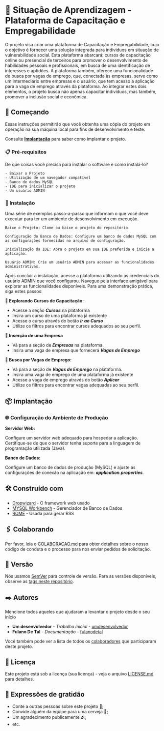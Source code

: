 # 📁 Situação de Aprendizagem - Plataforma de Capacitação e Empregabilidade

O projeto visa criar uma plataforma de Capacitação e Empregabilidade, cujo o objetivo é fornecer uma solução integrada para individuos em situação de vulnerabilidade social. 
Esta plataforma abarcará: cursos de capacitação online ou presencial de terceiros para promover o desenvolvimento de habilidades pessoais e profissionais, em busca de uma identificação de interesses e aptidões.
A plataforma também, oferece uma funcionalidade de busca por vagas de emprego, que, conectada às empresas, serve como um intermediário entre empresas e o usuário, que tem acesso a aplicação para a vaga de emprego através da plataforma.
Ao integrar estes dois elementos, o projeto busca não apenas capacitar indivíduos, mas também, promover a inclusão social e econômica.

## 🚀 Começando

Essas instruções permitirão que você obtenha uma cópia do projeto em operação na sua máquina local para fins de desenvolvimento e teste.

Consulte **[Implantação](#-implanta%C3%A7%C3%A3o)** para saber como implantar o projeto.

### 📋 Pré-requisitos

De que coisas você precisa para instalar o software e como instalá-lo?

```
- Baixar o Projeto
- Utilização de um navegador compatível
- Banco de dados MySQL
- IDE para inicializar o projeto
- Um usuário ADMIN
```

### 🔧 Instalação

Uma série de exemplos passo-a-passo que informam o que você deve executar para ter um ambiente de desenvolvimento em execução.


```
Baixe o Projeto: Clone ou baixe o projeto do repositório.

Configuração do Banco de Dados: Configure um banco de dados MySQL com as configurações fornecidas no arquivo de configuração.

Inicialização da IDE: Abra o projeto em sua IDE preferida e inicie a aplicação.

Usuário ADMIN: Crie um usuário ADMIN para acessar as funcionalidades administrativas.

```


Após concluir a instalação, acesse a plataforma utilizando as credenciais do usuário ADMIN que você configurou. 
Navegue pela interface amigável para explorar as funcionalidades disponíveis. Para uma demonstração prática, siga estes passos:

**📖 Explorando Cursos de Capacitação:**
  - Acesse a seção ***Cursos*** na plataforma
  - Insira um curso de uma plataforma já existente
  - Acesse o curso através do botão ***Ir ao Curso***
  - Utilize os filtros para encontrar cursos adequados ao seu perfil.

**🌆 Inserção de uma Empresa**
  - Vá para a seção de ***Empresas*** na plataforma.
  - Insira uma vaga de empresa que fornecerá ***Vagas de Emprego***
 
    
**💼 Busca por Vagas de Emprego:**
  - Vá para a seção de ***Vagas de Emprego*** na plataforma.
  - Insira uma vaga de emprego de uma plataforma já existente
  - Acesse a vaga de emprego através do botão ***Aplicar***
  - Utilize os filtros para encontrar vagas adequadas ao seu perfil.


## 📦 Implantação

### 🌐 Configuração do Ambiente de Produção
**Servidor Web:**

Configure um servidor web adequado para hospedar a aplicação.
Certifique-se de que o servidor tenha suporte para a linguagem de programação utilizada (Java).

**Banco de Dados:**

Configure um banco de dados de produção (MySQL) e ajuste as configurações de conexão na aplicação em: ***application.properties***.

## 🛠️ Construído com


* [Dropwizard](http://www.dropwizard.io/1.0.2/docs/) - O framework web usado
* [MYSQL Workbench](https://dev.mysql.com/downloads/workbench/) - Gerenciador de Banco de Dados
* [ROME](https://rometools.github.io/rome/) - Usada para gerar RSS

## 🖇️ Colaborando

Por favor, leia o [COLABORACAO.md](https://gist.github.com/usuario/linkParaInfoSobreContribuicoes) para obter detalhes sobre o nosso código de conduta e o processo para nos enviar pedidos de solicitação.

## 📌 Versão

Nós usamos [SemVer](http://semver.org/) para controle de versão. Para as versões disponíveis, observe as [tags neste repositório](https://github.com/suas/tags/do/projeto). 

## ✒️ Autores

Mencione todos aqueles que ajudaram a levantar o projeto desde o seu início

* **Um desenvolvedor** - *Trabalho Inicial* - [umdesenvolvedor](https://github.com/linkParaPerfil)
* **Fulano De Tal** - *Documentação* - [fulanodetal](https://github.com/linkParaPerfil)

Você também pode ver a lista de todos os [colaboradores](https://github.com/usuario/projeto/colaboradores) que participaram deste projeto.

## 📄 Licença

Este projeto está sob a licença (sua licença) - veja o arquivo [LICENSE.md](https://github.com/usuario/projeto/licenca) para detalhes.

## 🎁 Expressões de gratidão

* Conte a outras pessoas sobre este projeto 📢;
* Convide alguém da equipe para uma cerveja 🍺;
* Um agradecimento publicamente 🫂;
* etc.

